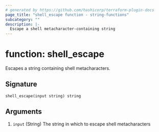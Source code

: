 ```yaml
---
# generated by https://github.com/hashicorp/terraform-plugin-docs
page_title: "shell_escape function - string-functions"
subcategory: ""
description: |-
  Escape a shell metacharacter-containing string
---
```


# function: shell_escape

Escapes a string containing shell metacharacters.



## Signature

<!-- signature generated by tfplugindocs -->
```text
shell_escape(input string) string
```

## Arguments

<!-- arguments generated by tfplugindocs -->
1. `input` (String) The string in which to escape shell metacharacters
